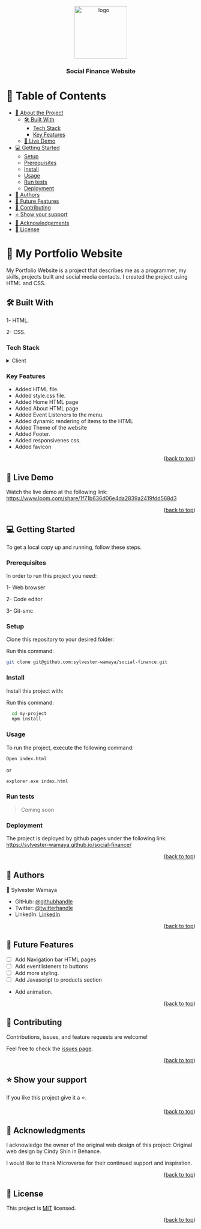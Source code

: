 
<a name="readme-top"></a>



<div align="center">

  <img src="media/favicon_io/favicon.ico" alt="logo" width="140"  height="auto" />
  <br/>

  <h3><b>Social Finance Website</b></h3>

</div>

<!-- TABLE OF CONTENTS -->

# 📗 Table of Contents

- [📖 About the Project](#about-project)
  - [🛠 Built With](#built-with)
    - [Tech Stack](#tech-stack)
    - [Key Features](#key-features)
  - [🚀 Live Demo](#live-demo)
- [💻 Getting Started](#getting-started)
  - [Setup](#setup)
  - [Prerequisites](#prerequisites)
  - [Install](#install)
  - [Usage](#usage)
  - [Run tests](#run-tests)
  - [Deployment](#triangular_flag_on_post-deployment)
- [👥 Authors](#authors)
- [🔭 Future Features](#future-features)
- [🤝 Contributing](#contributing)
- [⭐️ Show your support](#support)
- [🙏 Acknowledgements](#acknowledgements)
- [📝 License](#license)

<!-- PROJECT DESCRIPTION -->

# 📖 My Portfolio Website <a name="about-project"></a>


My Portfolio Website is a project that describes me as a programmer, my skills, projects built and social media contacts. I created the project using HTML and CSS.

## 🛠 Built With <a name="built-with"></a>
1- HTML.

2- CSS.

### Tech Stack <a name="tech-stack"></a>

<details>
  <summary>Client</summary>
  <ul>
    <li><a href="https://html.com/">HTML</a></li>
    <li><a href="https://developer.mozilla.org/en-US/docs/Web/CSS/">CSS</a></li>
  </ul>
</details>



<!-- Features -->

### Key Features <a name="key-features"></a>

- Added HTML file.
- Added style.css file.
- Added Home HTML page
- Added About HTML page
- Added Event Listeners to the menu.
- Added dynamic rendering of items to the HTML
- Added Theme of the website
- Added Footer.
- Added responsivenes css.
- Added favicon

<p align="right">(<a href="#readme-top">back to top</a>)</p>

<!-- LIVE DEMO -->

## 🚀 Live Demo <a name="live-demo"></a>

Watch the live demo at the following link: 
https://www.loom.com/share/1f71b636d06e4da2839a2419fdd568d3

<p align="right">(<a href="#readme-top">back to top</a>)</p>

<!-- GETTING STARTED -->

## 💻 Getting Started <a name="getting-started"></a>

To get a local copy up and running, follow these steps.

### Prerequisites

In order to run this project you need:

1- Web browser

2- Code editor

3- Git-smc



### Setup

Clone this repository to your desired folder:

Run this command:

```sh
git clone git@github.com:sylvester-wamaya/social-finance.git
```


### Install

Install this project with:

Run this command:

```sh
  cd my-project
  npm install
```


### Usage

To run the project, execute the following command:
```sh
Open index.html
```
or 
```sh
explorer.exe index.html
```

### Run tests

> Coming soon



### Deployment

The project is deployed by github pages under the following link:
https://sylvester-wamaya.github.io/social-finance/

<p align="right">(<a href="#readme-top">back to top</a>)</p>

<!-- AUTHORS -->

## 👥 Authors <a name="authors"></a>

👤 Sylvester Wamaya

- GitHub: [@githubhandle](https://github.com/sylvester-wamaya)
- Twitter: [@twitterhandle](https://twitter.com/The_Seal_)
- LinkedIn: [LinkedIn](https://www.linkedin.com/in/sylvester-wamaya-b11a93112/)


<p align="right">(<a href="#readme-top">back to top</a>)</p>

<!-- FUTURE FEATURES -->

## 🔭 Future Features <a name="future-features"></a>

- [ ] Add Navigation bar HTML pages
- [ ] Add eventlisteners to buttons
- [ ] Add more styling.
- [ ] Add Javascript to products section
- Add animation.

<p align="right">(<a href="#readme-top">back to top</a>)</p>

<!-- CONTRIBUTING -->

## 🤝 Contributing <a name="contributing"></a>

Contributions, issues, and feature requests are welcome!

Feel free to check the [issues page](../../issues/).

<p align="right">(<a href="#readme-top">back to top</a>)</p>

<!-- SUPPORT -->

## ⭐️ Show your support <a name="support"></a>



If you like this project give it a ⭐.

<p align="right">(<a href="#readme-top">back to top</a>)</p>

<!-- ACKNOWLEDGEMENTS -->

## 🙏 Acknowledgments <a name="acknowledgements"></a>
I acknowledge the owner of the original web design of this project:
Original web design by  Cindy Shin in Behance.

I would like to thank Microverse for their continued support and inspiration.

<p align="right">(<a href="#readme-top">back to top</a>)</p>




<!-- LICENSE -->

## 📝 License <a name="license"></a>

This project is [MIT](./LICENSE) licensed.

<p align="right">(<a href="#readme-top">back to top</a>)</p>